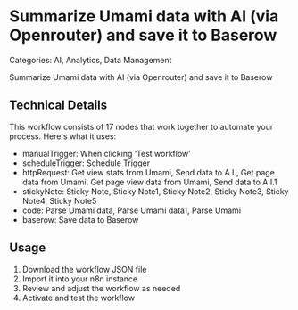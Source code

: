 # Summarize Umami data with AI (via Openrouter) and save it to Baserow

Categories: AI, Analytics, Data Management

Summarize Umami data with AI (via Openrouter) and save it to Baserow

## Technical Details

This workflow consists of 17 nodes that work together to automate your process. Here's what it uses:

- manualTrigger: When clicking ‘Test workflow’
- scheduleTrigger: Schedule Trigger
- httpRequest: Get view stats from Umami, Send data to A.I., Get page data from Umami, Get page view data from Umami, Send data to A.I.1
- stickyNote: Sticky Note, Sticky Note1, Sticky Note2, Sticky Note3, Sticky Note4, Sticky Note5
- code: Parse Umami data, Parse Umami data1, Parse Umami
- baserow: Save data to Baserow

## Usage

1. Download the workflow JSON file
2. Import it into your n8n instance
3. Review and adjust the workflow as needed
4. Activate and test the workflow

